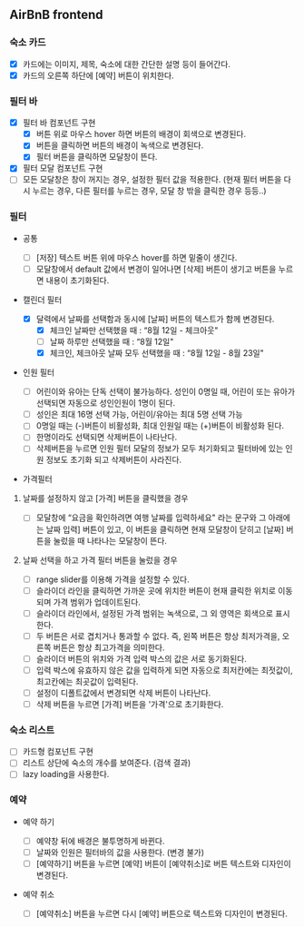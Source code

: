 ## AirBnB frontend

### 숙소 카드

-   [x] 카드에는 이미지, 제목, 숙소에 대한 간단한 설명 등이 들어간다.
-   [x] 카드의 오른쪽 하단에 [예약] 버튼이 위치한다.

### 필터 바

-   [x] 필터 바 컴포넌트 구현
    -   [x] 버튼 위로 마우스 hover 하면 버튼의 배경이 회색으로 변경된다.
    -   [x] 버튼을 클릭하면 버튼의 배경이 녹색으로 변경된다.
    -   [x] 필터 버튼을 클릭하면 모달창이 뜬다.
-   [x] 필터 모달 컴포넌트 구현
-   [ ] 모든 모달창은 창이 꺼지는 경우, 설정한 필터 값을 적용한다. (현재 필터 버튼을 다시 누르는 경우, 다른 필터를 누르는 경우, 모달 창 밖을 클릭한 경우 등등..)

### 필터

-   공통

    -   [ ] [저장] 텍스트 버튼 위에 마우스 hover를 하면 밑줄이 생긴다.
    -   [ ] 모달창에서 default 값에서 변경이 일어나면 [삭제] 버튼이 생기고 버튼을 누르면 내용이 초기화된다.

-   캘린더 필터

    -   [x] 달력에서 날짜를 선택함과 동시에 [날짜] 버튼의 텍스트가 함께 변경된다.
        -   [x] 체크인 날짜만 선택했을 때 : “8월 12일 - 체크아웃"
        -   [ ] 날짜 하루만 선택했을 때 : “8월 12일"
        -   [x] 체크인, 체크아웃 날짜 모두 선택했을 때 : “8월 12일 - 8월 23일"

-   인원 필터
    -   [ ] 어린이와 유아는 단독 선택이 불가능하다. 성인이 0명일 때, 어린이 또는 유아가 선택되면 자동으로 성인인원이 1명이 된다.
    -   [ ] 성인은 최대 16명 선택 가능, 어린이/유아는 최대 5명 선택 가능
    -   [ ] 0명일 때는 (-)버튼이 비활성화, 최대 인원일 때는 (+)버튼이 비활성화 된다.
    -   [ ] 한명이라도 선택되면 삭제버튼이 나타난다.
    -   [ ] 삭제버튼을 누르면 인원 필터 모달의 정보가 모두 처기화되고 필터바에 있는 인원 정보도 초기화 되고 삭제버튼이 사라진다.

*   가격필터

1. 날짜를 설정하지 않고 [가격] 버튼을 클릭했을 경우

    - [ ] 모달창에 “요금을 확인하려면 여행 날짜를 입력하세요" 라는 문구와 그 아래에는 날짜 입력] 버튼이 있고, 이 버튼을 클릭하면 현재 모달창이 닫히고 [날짜] 버튼을 눌렀을 때 나타나는 모달창이 뜬다.

2. 날짜 선택을 하고 가격 필터 버튼을 눌렀을 경우
    - [ ] range slider를 이용해 가격을 설정할 수 있다.
    - [ ] 슬라이더 라인을 클릭하면 가까운 곳에 위치한 버튼이 현재 클릭한 위치로 이동되며 가격 범위가 업데이트된다.
    - [ ] 슬라이더 라인에서, 설정된 가격 범위는 녹색으로, 그 외 영역은 회색으로 표시한다.
    - [ ] 두 버튼은 서로 겹치거나 통과할 수 없다. 즉, 왼쪽 버튼은 항상 최저가격을, 오른쪽 버튼은 항상 최고가격을 의미한다.
    - [ ] 슬라이더 버튼의 위치와 가격 입력 박스의 값은 서로 동기화된다.
    - [ ] 입력 박스에 유효하지 않은 값을 입력하게 되면 자동으로 최저칸에는 최젓값이, 최고칸에는 최곳값이 입력된다.
    - [ ] 설정이 디폴트값에서 변경되면 삭제 버튼이 나타난다.
    - [ ] 삭제 버튼을 누르면 [가격] 버튼을 '가격'으로 초기화한다.

### 숙소 리스트

-   [ ] 카드형 컴포넌트 구현
-   [ ] 리스트 상단에 숙소의 개수를 보여준다. (검색 결과)
-   [ ] lazy loading을 사용한다.

### 예약

-   예약 하기

    -   [ ] 예약창 뒤에 배경은 불투명하게 바뀐다.
    -   [ ] 날짜와 인원은 필터바의 값을 사용한다. (변경 불가)
    -   [ ] [예약하기] 버튼을 누르면 [예약] 버튼이 [예약취소]로 버튼 텍스트와 디자인이 변경된다.

-   예약 취소
    -   [ ] [예약취소] 버튼을 누르면 다시 [예약] 버튼으로 텍스트와 디자인이 변경된다.

